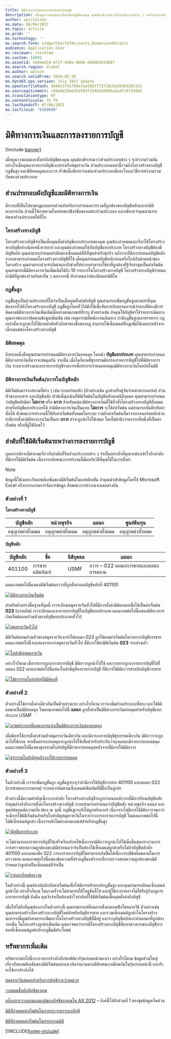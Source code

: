 ```yaml
---
title: มิติทางการเงินและการลงรายการบัญชี
description: เมื่อคุณวางแผนและตั้งค่าผังบัญชีของคุณ คุณต้องพิจารณาว่าส่วนประกอบต่าง ๆ จะทำงานร่วมกันอย่างไรเมื่อคุณลงรายการบัญชีเอกสารหรือสมุดรายวัน ส่วนประกอบเหล่านี้รวมถึงโครงสร้างทางบัญชี กฎขั้นสูง และมิติยอดดุลและถาวร หัวข้อนี้อธิบายว่าแต่ละส่วนประกอบคืออะไรและวิธีการทำงานร่วมกันของส่วนประกอบ
author: aprilolson
ms.date: 08/04/2017
ms.topic: article
ms.prod: ''
ms.technology: ''
ms.search.form: LedgerChartofAccounts,DimensionDetails
audience: Application User
ms.reviewer: roschlom
ms.custom: 14091
ms.assetid: c64eed1d-df17-448e-8bb6-d94d63b14607
ms.search.region: Global
ms.author: aolson
ms.search.validFrom: 2016-02-28
ms.dyn365.ops.version: July 2017 update
ms.openlocfilehash: 3b042374179de7aa5bbff73719cbe8546920132e
ms.sourcegitcommit: c08a9d19eed1df03f32442ddb65a2adf1473d3b6
ms.translationtype: HT
ms.contentlocale: th-TH
ms.lasthandoff: 07/06/2021
ms.locfileid: "6360699"
---
```

# <a name="financial-dimensions-and-posting"></a>มิติทางการเงินและการลงรายการบัญชี 

[!include [banner](../includes/banner.md)]

เมื่อคุณวางแผนและตั้งค่าผังบัญชีของคุณ คุณต้องพิจารณาว่าส่วนประกอบต่าง ๆ จะทำงานร่วมกันอย่างไรเมื่อคุณลงรายการบัญชีเอกสารหรือสมุดรายวัน ส่วนประกอบเหล่านี้รวมถึงโครงสร้างทางบัญชี กฎขั้นสูง และมิติยอดดุลและถาวร หัวข้อนี้อธิบายว่าแต่ละส่วนประกอบคืออะไรและวิธีการทำงานร่วมกันของส่วนประกอบ

## <a name="chart-of-accounts-and-financial-dimension-components"></a>ส่วนประกอบผังบัญชีและมิติทางการเงิน

มีระบบที่เป็นไปตามกฎแบบครบถ้วนสำหรับการกำหนดการรวมที่ถูกต้องของบัญชีหลักและค่ามิติทางการเงิน ส่วนนี้ให้ภาพรวมโดยย่อของฟังก์ชันของแต่ละส่วนประกอบ และอธิบายว่าคุณสามารถค้นหาส่วนประกอบได้ที่ใด

### <a name="account-structures"></a>โครงสร้างทางบัญชี

โครงสร้างทางบัญชีจำเป็นเมื่อคุณตั้งค่าบัญชีแยกประเภทของคุณ คุณต้องกำหนดและเรียกใช้โครงสร้างทางบัญชีอย่างน้อยหนึ่งรายการ และคุณต้องกำหนดให้กับบัญชีแยกประเภท โครงสร้างทางบัญชีต้องมีบัญชีหลัก คุณสามารถกำหนดลำดับของเซ็กเมนต์ที่ดีที่สุดสำหรับธุรกิจ หลังจากที่มีการกำหนดบัญชีหลัก ระบบสามารถกำหนดโครงสร้างทางบัญชีที่ใช้ เมื่อคุณกำหนดบัญชีหลักก่อนหรือใกล้กับด้านหน้าของโครงสร้าง คุณสามารถช่วยจำกัดค่าและยังช่วยให้ระบบสามารถใช้ค่าที่ถูกต้องที่รู้จักล่าสุดเป็นค่าเริ่มต้น คุณสามารถมีมิติทางการเงินเพิ่มเติมได้ถึง 10 รายการในโครงสร้างทางบัญชี โครงสร้างทางบัญชีกำหนดค่ามิติที่ถูกต้องร่วมกับค่าอื่น ๆ นอกจากนี้ ยังกำหนดว่าต้องป้อนค่ามิติใด

### <a name="advanced-rules"></a>กฎขั้นสูง

กฎขั้นสูงเป็นส่วนประกอบที่ไม่จำเป็นเมื่อคุณตั้งค่าผังบัญชี คุณสามารถเพิ่มกฎขั้นสูงมากเท่าที่คุณต้องการไปยังโครงสร้างทางบัญชี กฎขั้นสูงโดยทั่วไปมักใช้เพื่อจัดการกับสถานการณ์จำลองที่ต้องมีการติดตามมิติทางการเงินเพิ่มเติมเมื่อตรงตามเกณฑ์ที่ระบุ ตัวอย่างเช่น ถ้าคุณใช้บัญชีค่าใช้จ่ายการเดินทาง คุณอาจต้องการติดตามข้อมูลเพิ่มเติม เช่น เหตุการณ์ที่พนักงานเดินทาง ถ้ามีกฎขั้นสูงหลายรายการ กฎเหล่านั้นจะถูกนำไปใช้ตามลำดับตัวอักษรของชื่อของกฎ สามารถใช้เซ็กเมนต์ที่กฎเพิ่มได้เฉพาะหลังจากเซ็กเมนต์ของโครงสร้างทางบัญชี

### <a name="balancing-dimension"></a>มิติยอดดุล

อีกทางหนึ่งคือคุณสามารถกำหนดมิติทางการเงินยอดดุล ในหน้า **บัญชีแยกประเภท** คุณสามารถกำหนดมิติทางการเงินที่ควรจะสมดุลกัน จากนั้น เมื่อใดก็ตามที่ธุรกรรมมีการลงรายการบัญชีไปที่มิติทางการเงิน ระบบจะสร้างและลงรายการบัญชีรายการเพื่อทำการกำหนดยอดดุลมิติทางการเงินโดยอัตโนมัติ

### <a name="defaultfixed-financial-dimensions-on-the-main-account"></a>มิติทางการเงินเริ่มต้น/ถาวรในบัญชีหลัก

มิติเริ่มต้นมาจากสถานที่ต่าง ๆ เช่น เรกคอร์ดหลัก (ตัวอย่างเช่น ลูกค้าหรือผู้จัดจำหน่ายเรกคอร์ด) ส่วนหัวของเอกสาร และบัญชีหลัก หัวข้อนี้มุ่งเน้นที่มิติเริ่มต้นในบัญชีหลักตามนิติบุคคล คุณสามารถกำหนดว่าบัญชีหลักมีค่า **ไม่ถาวร** หรือ **ถาวร** สำหรับแต่ละมิติทางการเงินที่ใช้ทั่วทั้งโครงสร้างทางบัญชีทั้งหมดสำหรับบัญชีแยกประเภทได้ ถ้ามิติทางการเงินเป็นแบบ **ไม่ถาวร** จะใช้ค่าเริ่มต้น แต่สามารถบันทึกทับค่านั้นได้ ลักษณะการทำงานนี้ใช้กับค่าเริ่มต้นทั้งหมดในระบบ รวมถึงค่าเริ่มต้นที่มาจากเรกคอร์ดหลักด้วย ถ้ามีการตั้งค่ามิติทางการเงินเป็นค่า **ถาวร** ค่าจะถูกนำไปใช้เสมอ โดยไม่คำนึงว่ามาจากที่หนึ่งที่เป็นค่าเริ่มต้น หรือที่ผู้ใช้ป้อนไว้

## <a name="order-in-which-default-dimensions-are-applied-during-posting"></a>ลำดับที่ใช้มิติเริ่มต้นระหว่างการลงรายการบัญชี

บุคลากรมักจะมีคำถามเกี่ยวกับลำดับที่รันส่วนประกอบต่าง ๆ จำเป็นอย่างยิ่งที่คุณจะต้องเข้าใจถึงลำดับที่มีการใช้มิติเริ่มต้น เนื่องจากลักษณะการทำงานนี้มีผลกับวิธีที่คุณใช้ในการตั้งค่า

> [!NOTE]
> ข้อมูลนี้ใช้เฉพาะกับแอพลิเคชันของมิติเริ่มต้นในแอพลิเคชัน ถ้าคุณนำเข้าข้อมูลโดยใช้ Microsoft Excel หรือกรอบงานการจัดการข้อมูล ลักษณะการทำงานจะแตกต่างกัน

### <a name="example-1"></a>ตัวอย่างที่ 1

**โครงสร้างทางบัญชี**

| บัญชีหลัก            | หน่วยธุรกิจ           | แผนก              | ศูนย์ต้นทุน             |
|-------------------------|-------------------------|-------------------------|-------------------------|
| อนุญาตค่าทั้งหมด | อนุญาตค่าทั้งหมด | อนุญาตค่าทั้งหมด | อนุญาตค่าทั้งหมด |

**บัญชีหลัก**

| บัญชีหลัก | ชื่อ          | นิติบุคคล | แผนก                                 |
|--------------|---------------|--------------|--------------------------------------------|
| 401100       | การขายผลิตภัณฑ์ | USMF         | ถาวร – 022 แผนกการขายและแผนกการตลาด |

แผนภาพต่อไปนี้แสดงมิติเริ่มต้นถาวรที่ถูกตั้งค่าบนบัญชีหลักที่ 401100

[![มิติทางการเงินเริ่มต้น](./media/default-dimensions.png)](./media/default-dimensions.png)

สำหรับตัวอย่างพื้นฐานที่สุดนี้ เราจะป้อนสมุดรายวันทั่วไปที่มีการตั้งค่ามิติแผนกเพื่อใช้เป็นค่าเริ่มต้น **023** (การผลิต) เราจะป้อนและลงรายการบัญชีในบัญชีแยกประเภท แผนภาพต่อไปนี้แสดงมิติทางการเงินเริ่มต้นบนส่วนหัวของบัญชีแยกประเภททั่วไป

[![สมุดรายวันทั่วไป](./media/general-journal.png)](./media/general-journal.png)

มิติเริ่มต้นบนส่วนหัวของสมุดรายวันจะทำให้แผนก 023 ถูกใช้ตามค่าเริ่มต้นในรายการบัญชีการขาย แผนภาพต่อไปนี้จะแสดงรายการสมุดรายวันทั่วไป ที่มีการใช้ค่ามิติเริ่มต้น **023** จากส่วนหัว

[![ใบสำคัญสมุดรายวัน](./media/journal-voucher.png)](./media/journal-voucher.png)

อย่างไรก็ตาม เมื่อรายการถูกลงรายการบัญชี มิติถาวรถูกนำไปใช้ และรายการถูกลงรายการบัญชีไปที่แผนก 022 แผนภาพต่อไปนี้แสดงใบสำคัญที่ลงรายการบัญชี ที่มีการใช้มิติถาวรสำหรับบัญชีการขาย

[![ใช้ธุรกรรมใบสำคัญที่มีมิติคงที่](./media/voucher-transactions.png)](./media/voucher-transactions.png)

### <a name="example-2"></a>ตัวอย่างที่ 2

ตัวอย่างนี้ใช้การตั้งค่าเดียวกันเป็นตัวอย่างแรก อย่างไรก็ตาม เราจะเพิ่มส่วนประกอบที่สอง และใช้มิติแผนกเป็นมิติยอดดุล ในแผนภาพต่อไปนี้ **แผนก** ถูกตั้งค่าเป็นมิติทางการเงินยอดดุลสำหรับบัญชีแยกประเภท USMF

[![ภาพประกอบที่แสดงการแบ่งเป็นมิติทางการเงินของยอดดุล](./media/ledger.png)](./media/ledger.png)

เมื่อมีการใช้การตั้งค่าส่วนหัวสมุดรายวันเดียวกัน และมีการลงรายบัญชีธุรกรรมเดียวกัน มิติถาวรจะถูกนำไปใช้ก่อน จากนั้นตรรกะยอดดุลจะถูกนำไปใช้เพื่อช่วยรับประกันว่าทุกแผนกมีรายการแบบสมดุล แผนภาพต่อไปนี้แสดงธุรกรรมใบสำคัญที่มีรายการยอดดุลหลังจากที่มีการใช้มิติถาวร

[![ธุรกรรมใบสำคัญหลังจากใช้รายการยอดดุล](./media/voucher-transactions2.png)](./media/voucher-transactions2.png)

### <a name="example-3"></a>ตัวอย่างที่ 3

ในตัวอย่างนี้ เราจะเพิ่มกฎขั้นสูง กฎขั้นสูงระบุว่าถ้ามีการใช้บัญชีการขาย 401100 และแผนก 022 (การขายและการตลาด) ระบบควรติดตามเซ็กเมนต์เพิ่มเติมที่มีชื่อเป็นลูกค้า

ตัวอย่างนี้มีความสำคัญเนื่องจากลำดับ โครงสร้างทางบัญชีจะถูกกำหนดหลังจากที่มีการป้อนบัญชีหลัก ถ้าคุณอ้างอิงถึงการตั้งค่าโครงสร้างทางบัญชี ระบบสามารถกำหนดว่าบัญชีหลัก หน่วยธุรกิจ แผนก และศูนย์ต้นทุนมีความเกี่ยวข้อง ณ จุดนี้ กฎขั้นสูงจะยังไม่ถูกทริกเกอร์ เนื่องจากไม่มีการใช้มิติถาวรจนกว่าจะมีการใช้มิติเริ่มต้นสำหรับใบสำคัญสมุดรายวันในระหว่างการลงรายการบัญชี ในแผนภาพต่อไปนี้ ไม่มีเซ็กเมนต์ลูกค้า เนื่องจากยังไม่ตรงตามเกณฑ์สำหรับกฎขั้นสูง

[![บัญชีแยกประเภท](./media/drop-down.png)](./media/drop-down.png)

จะไม่สามารถลงรายการบัญชีให้เสร็จเรียบร้อยได้เนื่องจากมิติถาวรถูกนำไปใช้เมื่อสิ้นสุดกระบวนการ การตรวจสอบความถูกต้องของมิติกำหนดว่าจำเป็นต้องใช้เซ็กเมนต์ลูกค้าหรือไม่ถ้าบัญชีหลักคือ 401100 และแผนกคือ 022 การลงรายการบัญชีไม่สามารถเกิดขึ้นได้เนื่องจากมีข้อผิดพลาดในการตรวจสอบ แผนภาพต่อไปนี้แสดงข้อความที่ปรากฏขึ้นหลังจากที่การตรวจสอบความถูกต้องของมิติกำหนดว่าลูกค้าเป็นเซ็กเมนต์ที่จำเป็น

[![รายละเอียดข้อความ](./media/message.png)](./media/message.png)

ในตัวอย่างนี้ คุณต้องบันทึกทับค่าเริ่มต้นเพื่อให้มีการทริกเกอร์กฎขั้นสูง และคุณสามารถป้อนเซ็กเมนต์ลูกค้าได้ อย่างไรก็ตาม ในบางครั้งจะไม่สามารถใช้โซลูชันนี้ได้ และผู้ใช้บางรายอาจไม่ได้รับรู้ถึงกฎการลงรายการบัญชี ดังนั้น คุณจึงจำเป็นต้องเข้าใจลำดับที่ใช้มิติเริ่มต้นเมื่อคุณตั้งค่าผังบัญชี

เพื่อให้ได้สิ่งที่คุณต้องการในตัวอย่างนี้ คุณสามารถเปลี่ยนการตั้งค่าคอนฟิกได้หลายวิธี ตัวอย่างเช่น คุณสามารถสร้างโครงสร้างทางบัญชีใหม่สำหรับบัญชีการขาย และรวมเซ็กเมนต์ลูกค้าในโครงสร้าง นอกจากนี้คุณยังสามารถเพิ่มแถวในโครงสร้างทางบัญชีที่มีอยู่ และระบุบัญชีหลักและค่าแผนกที่ถูกต้อง จากนั้น ในโครงสร้างลูกค้าเพิ่มเติม คุณอาจพบว่าการมีโครงสร้างทางบัญชีที่แยกต่างหากของบัญชีการขายที่เซ็กเมนต์ลูกค้าปรากฏขึ้นมีประโยชน์

## <a name="additional-resources"></a>ทรัพยากรเพิ่มเติม 

ทรัพยากรต่อไปนี้บางรายการอ้างอิงถึงซอฟท์แวร์รุ่นก่อนหน้าของเรา อย่างไรก็ตาม ข้อมูลส่วนใหญ่เกี่ยวกับแอพลิเคชันของมิติเริ่มต้นและแนวคิดจำนวนมากมีลักษณะเหมือนกันในรุ่นก่อนหน้านี้ และยังคงใช้การอ้างอิงได้

[สมุดรายวันสมดุลสำหรับการบัญชีระหว่างหน่วย](example-balanced-journals-interunit-accounting.md)

[วางแผนชื่อผังบัญชีของคุณ](plan-chart-of-accounts.md) 

[บล็อกการวางแผนแผนภูมิของบัญชีของคุณใน AX 2012](/archive/blogs/axsa/planning-your-chart-of-accounts-in-ax-2012-part-1-of-7) – ลิงค์นี้ไปยังส่วนที่ 1 ของชุดข้อมูลเจ็ดส่วน

[มิติที่กำหนดค่าเริ่มต้นในการกระจายการลงบัญชี](/archive/blogs/ax_gfm_framework_team_blog/dimension-defaulting-in-accounting-distributions-part-1-introduction)

[มิติที่กำหนดค่าเริ่มต้นในกรอบงานมิติ](/archive/blogs/ax_gfm_framework_team_blog/dimension-defaulting-part-1-financial-dimensions-discovery)


[!INCLUDE[footer-include](../../includes/footer-banner.md)]
